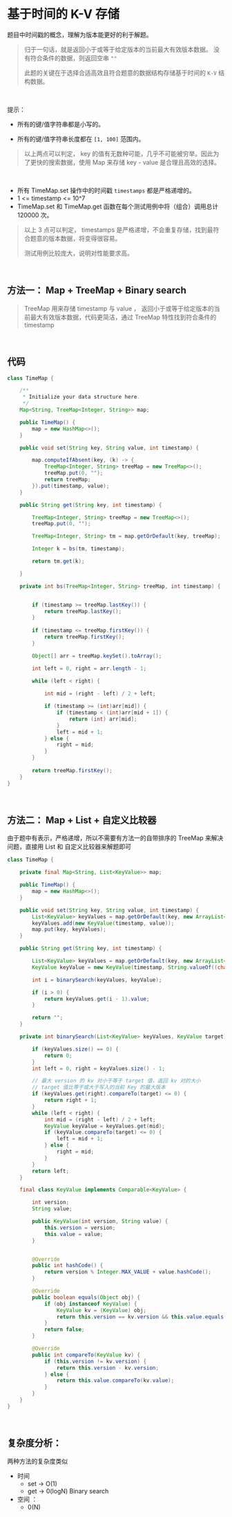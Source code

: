 # 基于时间的 K-V 存储

题目中时间戳的概念，理解为版本能更好的利于解题。

>  归于一句话，就是返回小于或等于给定版本的当前最大有效版本数据。 没有符合条件的数据，则返回空串 `""`
>
> 此题的关键在于选择合适高效且符合题意的数据结构存储基于时间的 `K-V` 结构数据。

&nbsp;

提示： 

- 所有的键/值字符串都是小写的。

- 所有的键/值字符串长度都在 `[1, 100]` 范围内。

> 以上两点可以判定， key 的值有无数种可能，几乎不可能被穷举。因此为了更快的搜索数据，使用 Map 来存储 key - value 是合理且高效的选择。 

&nbsp;

- 所有 TimeMap.set 操作中的时间戳 `timestamps` 都是严格递增的。
- 1 <= timestamp <= 10^7
- TimeMap.set 和 TimeMap.get 函数在每个测试用例中将（组合）调用总计 120000 次。

> 以上 3 点可以判定， timestamps 是严格递增，不会重复存储，找到最符合题意的版本数据，将变得很容易。 
>
> 测试用例比较庞大，说明对性能要求高。 

&nbsp;

## 方法一： Map + TreeMap + Binary search

>  TreeMap 用来存储 timestamp 与 value ， 返回小于或等于给定版本的当前最大有效版本数据，代码更简洁，通过 TreeMap 特性找到符合条件的 timestamp

&nbsp;

## 代码

```java
class TimeMap {

    /**
     * Initialize your data structure here.
     */
    Map<String, TreeMap<Integer, String>> map;

    public TimeMap() {
        map = new HashMap<>();
    }

    public void set(String key, String value, int timestamp) {

        map.computeIfAbsent(key, (k) -> {
            TreeMap<Integer, String> treeMap = new TreeMap<>();
            treeMap.put(0, "");
            return treeMap;
        }).put(timestamp, value);
    }

    public String get(String key, int timestamp) {

        TreeMap<Integer, String> treeMap = new TreeMap<>();
        treeMap.put(0, "");

        TreeMap<Integer, String> tm = map.getOrDefault(key, treeMap);

        Integer k = bs(tm, timestamp);

        return tm.get(k);

    }

    private int bs(TreeMap<Integer, String> treeMap, int timestamp) {


        if (timestamp >= treeMap.lastKey()) {
            return treeMap.lastKey();
        }
        
        if (timestamp <= treeMap.firstKey()) {
            return treeMap.firstKey();
        }

        Object[] arr = treeMap.keySet().toArray();

        int left = 0, right = arr.length - 1;
        
        while (left < right) {

            int mid = (right - left) / 2 + left;

            if (timestamp >= (int)arr[mid]) {
                if (timestamp < (int)arr[mid + 1]) {
                    return (int) arr[mid];
                }
                left = mid + 1;
            } else {
                right = mid;
            }
        }
        
        return treeMap.firstKey();
    }
}
```

&nbsp;

## 方法二： Map + List + 自定义比较器

由于题中有表示，严格递增，所以不需要有方法一的自带排序的 TreeMap 来解决问题，直接用 List 和 自定义比较器来解题即可

```java
class TimeMap {

    private final Map<String, List<KeyValue>> map;

    public TimeMap() {
        map = new HashMap<>();
    }

    public void set(String key, String value, int timestamp) {
        List<KeyValue> keyValues = map.getOrDefault(key, new ArrayList<>());
        keyValues.add(new KeyValue(timestamp, value));
        map.put(key, keyValues);
    }

    public String get(String key, int timestamp) {

        List<KeyValue> keyValues = map.getOrDefault(key, new ArrayList<>());
        KeyValue keyValue = new KeyValue(timestamp, String.valueOf((char) 127));

        int i = binarySearch(keyValues, keyValue);

        if (i > 0) {
            return keyValues.get(i - 1).value;
        }

        return "";
    }

    private int binarySearch(List<KeyValue> keyValues, KeyValue target) {

        if (keyValues.size() == 0) {
            return 0;
        }
        int left = 0, right = keyValues.size() - 1;

        // 最大 version 的 kv 对小于等于 target 值，返回 kv 对的大小
        // target 值比等于或大于写入的当前 Key 的最大版本
        if (keyValues.get(right).compareTo(target) <= 0) {
            return right + 1;
        }
        while (left < right) {
            int mid = (right - left) / 2 + left;
            KeyValue keyValue = keyValues.get(mid);
            if (keyValue.compareTo(target) <= 0) {
                left = mid + 1;
            } else {
                right = mid;
            }
        }
        return left;
    }

    final class KeyValue implements Comparable<KeyValue> {

        int version;
        String value;

        public KeyValue(int version, String value) {
            this.version = version;
            this.value = value;
        }


        @Override
        public int hashCode() {
            return version % Integer.MAX_VALUE + value.hashCode();
        }

        @Override
        public boolean equals(Object obj) {
            if (obj instanceof KeyValue) {
                KeyValue kv = (KeyValue) obj;
                return this.version == kv.version && this.value.equals(kv.value);
            }
            return false;
        }

        @Override
        public int compareTo(KeyValue kv) {
            if (this.version != kv.version) {
                return this.version - kv.version;
            } else {
                return this.value.compareTo(kv.value);
            }
        }
    }
}
```

&nbsp;

## 复杂度分析： 

两种方法的复杂度类似

- 时间
  - set  -> O(1)
  - get -> 0(logN) Binary search 
- 空间 ： 
  - 0(N)



